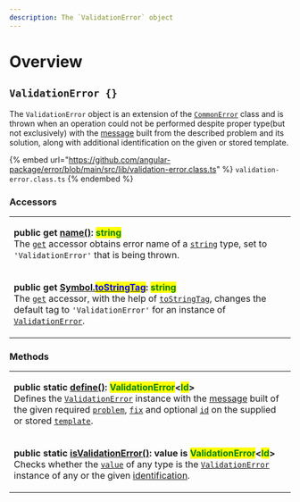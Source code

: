 ```yaml
---
description: The `ValidationError` object
---
```


# Overview

## `ValidationError {}`

The `ValidationError` object is an extension of the [`CommonError`](broken-reference) class and is thrown when an operation could not be performed despite proper type(but not exclusively) with the [message](../commonerror/accessors/get-message.md) built from the described problem and its solution, along with additional identification on the given or stored template.

{% embed url="https://github.com/angular-package/error/blob/main/src/lib/validation-error.class.ts" %}
`validation-error.class.ts`
{% endembed %}

### Accessors

|                                                                                                                                                                                                                                                                                                                                                                                                                                                                                                                                                                                                                                                                                                                    |
| ------------------------------------------------------------------------------------------------------------------------------------------------------------------------------------------------------------------------------------------------------------------------------------------------------------------------------------------------------------------------------------------------------------------------------------------------------------------------------------------------------------------------------------------------------------------------------------------------------------------------------------------------------------------------------------------------------------------ |
| <p><strong>public get</strong> <a href="accessors/get-name.md"><strong>name()</strong></a><strong>: </strong><mark style="color:green;"><strong>string</strong></mark><br>The <a href="https://developer.mozilla.org/en-US/docs/Web/JavaScript/Reference/Functions/get"><code>get</code></a> accessor obtains error name of a <a href="https://developer.mozilla.org/en-US/docs/Web/JavaScript/Reference/Global_Objects/String"><code>string</code></a> type, set to <code>'ValidationError'</code> that is being thrown.</p>                                                                                                                                                                                      |
| <p><strong>public get</strong> <a href="accessors/get-symbol.tostringtag.md"><strong>[Symbol.</strong><mark style="color:blue;"><strong>toStringTag</strong></mark><strong>]()</strong></a><strong>: </strong><mark style="color:green;"><strong>string</strong></mark><br>The <a href="https://developer.mozilla.org/en-US/docs/Web/JavaScript/Reference/Functions/get"><code>get</code></a> accessor, with the help of <a href="https://developer.mozilla.org/en-US/docs/Web/JavaScript/Reference/Global_Objects/Symbol/toStringTag"><code>toStringTag</code></a>, changes the default tag to <code>'ValidationError'</code> for an instance of <a href="broken-reference"><code>ValidationError</code></a>.</p> |

### Methods

|                                                                                                                                                                                                                                                                                                                                                                                                                                                                                                                                                                                                                                                                                                                                                                                                                                                      |
| ---------------------------------------------------------------------------------------------------------------------------------------------------------------------------------------------------------------------------------------------------------------------------------------------------------------------------------------------------------------------------------------------------------------------------------------------------------------------------------------------------------------------------------------------------------------------------------------------------------------------------------------------------------------------------------------------------------------------------------------------------------------------------------------------------------------------------------------------------- |
| <p><strong>public static</strong> <a href="methods/static-define.md"><strong>define()</strong></a><strong>: </strong><mark style="color:green;"><strong>ValidationError</strong></mark><strong>&#x3C;</strong><mark style="color:green;"><strong>Id</strong></mark><strong>></strong><br><strong></strong>Defines the <a href="broken-reference"><code>ValidationError</code></a> instance with the <a href="../commonerror/accessors/get-message.md">message</a> built of the given required <a href="methods/static-define.md#problem-string"><code>problem</code></a>, <a href="methods/static-define.md#fix-string"><code>fix</code></a> and optional <a href="methods/static-define.md#id-id"><code>id</code></a> on the supplied or stored <a href="methods/static-define.md#template-validationerror.template"><code>template</code></a>.</p> |
| <p><strong>public static</strong> <a href="methods/static-isvalidationerror.md"><strong>isValidationError()</strong></a><strong>: value is </strong><mark style="color:green;"><strong>ValidationError</strong></mark><strong>&#x3C;</strong><mark style="color:green;"><strong>Id</strong></mark><strong>></strong><br><strong></strong>Checks whether the <a href="methods/static-isvalidationerror.md#value-any"><code>value</code></a> of any type is the <a href="broken-reference"><code>ValidationError</code></a> instance of any or the given <a href="methods/static-isvalidationerror.md#id-id">identification</a>.</p>                                                                                                                                                                                                                   |

